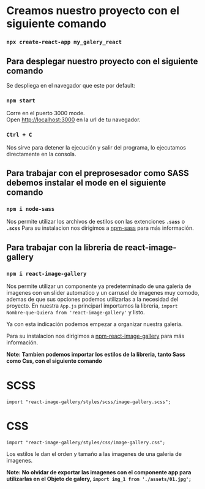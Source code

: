 # Creamos nuestro proyecto con el siguiente comando

### `npx create-react-app my_galery_react`


## Para desplegar nuestro proyecto con el siguiente comando

Se despliega en el navegador que este por default:

### `npm start`

Corre en el puerto 3000 mode.\
Open [http://localhost:3000](http://localhost:3000) en la url de tu navegador.

### `Ctrl + C`  
Nos sirve para detener la ejecución y salir del programa, lo ejecutamos directamente en la consola.


## Para trabajar con el preprosesador como SASS debemos instalar el mode en el siguiente comando

### `npm i node-sass`

Nos permite utilizar los archivos de estilos con las extenciones **`.sass`** o **`.scss`**
Para su instalacion nos dirigimos a [npm-sass](https://www.npmjs.com/package/node-sass) para más información.


## Para trabajar con la libreria de react-image-gallery 

### `npm i react-image-gallery`

Nos permite utilizar un componente ya predeterminado de una galeria de imagenes con un slider automatico y un carrusel de imagenes muy comodo, ademas de que sus opciones podemos utilizarlas a la necesidad del proyecto.
En nuestra `App.js` principarl importamos la libreria, `import Nombre-que-Quiera from 'react-image-gallery'` y listo.

Ya con esta indicación podemos empezar a organizar nuestra galeria.

Para su instalacion nos dirigimos a [npm-react-image-gallery](https://facebook.github.io/create-react-app/docs/deployment) para más información.

**Note: Tambien podemos importar los estilos de la libreria, tanto Sass como Css, con el siguiente comando**

# SCSS
`import "react-image-gallery/styles/scss/image-gallery.scss";`

# CSS
`import "react-image-gallery/styles/css/image-gallery.css";`

Los estilos le dan el orden y tamaño a las imagenes de una galeria de imagenes.

**Note: No olvidar de exportar las imagenes con el componente app para utilizarlas en el Objeto de galery, `import img_1 from './assets/01.jpg';`**
